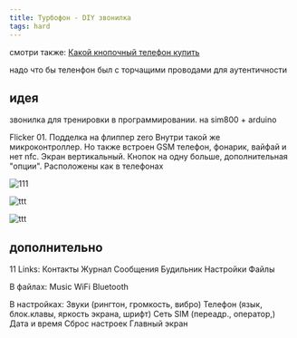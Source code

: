 ```yaml
---
title: Турбофон - DIY звонилка
tags: hard
---
```


смотри также: [Какой кнопочный телефон купить](../hardware/vybor-telefona.md)

надо что бы теленфон был с торчащими проводами для аутентичности

## идея
звонилка для тренировки в программировании. на sim800 + arduino

Flicker 01. Подделка на флиппер zero
Внутри такой же микроконтроллер. Но также встроен GSM телефон, фонарик, вайфай и нет nfc.
Экран вертикальный. Кнопок на одну больше, дополнительная "опции". Расположены как в телефонах

![111](https://user-images.githubusercontent.com/17731587/181620428-ed1eed65-015d-43bb-b8ae-0dcc8893ad77.png)


![ttt](https://user-images.githubusercontent.com/17731587/187046869-944012b1-a530-4961-8807-d5f3fa62aa07.jpg)


![ttt](https://user-images.githubusercontent.com/17731587/187050175-3bf2976f-6d40-4f6a-b6c9-d905f9022c02.jpg)

## дополнительно

11 Links:
Контакты
Журнал
Сообщения
Будильник
Настройки
Файлы

В файлах:
Music
WiFi 
Bluetooth

В настройках:
Звуки (рингтон, громкость, вибро)
Телефон (язык, блок.клавы, яркость экрана, шрифт)
Сеть SIM (переадр., оператор,)
Дата и время
Сброс настроек
Главный экран
